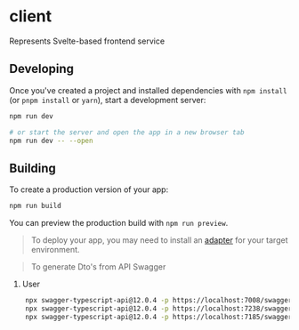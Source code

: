 # client

Represents Svelte-based frontend service

## Developing

Once you've created a project and installed dependencies with `npm install` (or `pnpm install` or `yarn`), start a development server:

```bash
npm run dev

# or start the server and open the app in a new browser tab
npm run dev -- --open
```

## Building

To create a production version of your app:

```bash
npm run build
```

You can preview the production build with `npm run preview`.

> To deploy your app, you may need to install an [adapter](https://kit.svelte.dev/docs/adapters) for your target environment.

> To generate Dto's from API Swagger

1. User

```bash
    npx swagger-typescript-api@12.0.4 -p https://localhost:7008/swagger/v1/swagger.json -o ./src/lib/api -n apiUser.ts --module-name-index 1 -t src/swagger-templates/
    npx swagger-typescript-api@12.0.4 -p https://localhost:7238/swagger/v1/swagger.json -o ./src/lib/api -n apiNotification.ts --module-name-index 1 -t src/swagger-templates/
    npx swagger-typescript-api@12.0.4 -p https://localhost:7185/swagger/v1/swagger.json -o ./src/lib/api -n apiAccommodation.ts --module-name-index 1 -t src/swagger-templates/
```
